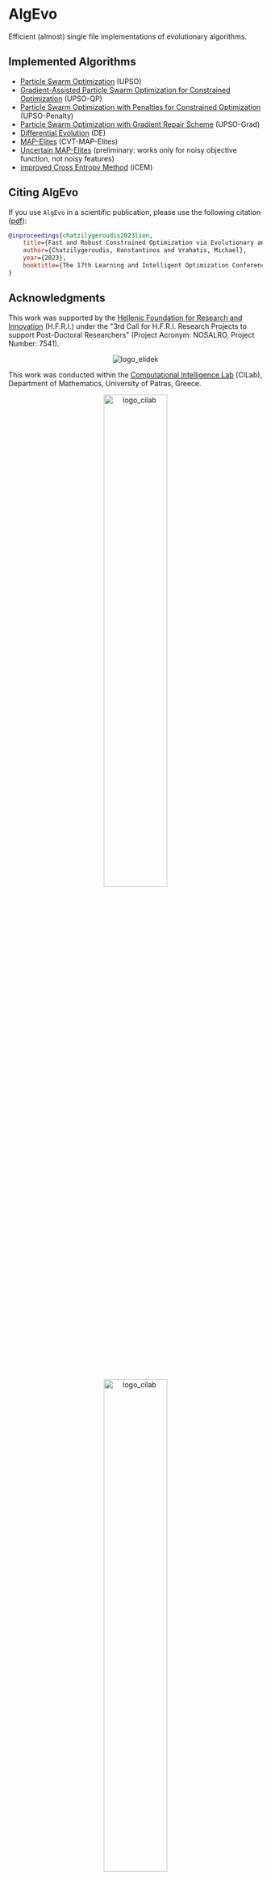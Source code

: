 # AlgEvo

Efficient (almost) single file implementations of evolutionary algorithms.

## Implemented Algorithms

- [Particle Swarm Optimization](https://www.cs.uoi.gr/~kostasp/papers/C26.pdf) (UPSO)
- [Gradient-Assisted Particle Swarm Optimization for Constrained Optimization](http://costashatz.github.io/files/LION17.pdf) (UPSO-QP)
- [Particle Swarm Optimization with Penalties for Constrained Optimization](https://www.cs.cinvestav.mx/~constraint/papers/eisci.pdf) (UPSO-Penalty)
- [Particle Swarm Optimization with Gradient Repair Scheme](https://www.sciencedirect.com/science/article/abs/pii/S030505480500050X) (UPSO-Grad)
- [Differential Evolution](https://en.wikipedia.org/wiki/Differential_evolution) (DE)
- [MAP-Elites](https://ieeexplore.ieee.org/stamp/stamp.jsp?arnumber=8000667) (CVT-MAP-Elites)
- [Uncertain MAP-Elites](https://arxiv.org/pdf/2302.00463.pdf) (preliminary: works only for noisy objective function, not noisy features)
- [improved Cross Entropy Method](https://martius-lab.github.io/iCEM/) (iCEM)

## Citing AlgEvo

If you use `AlgEvo` in a scientific publication, please use the following citation ([pdf](http://costashatz.github.io/files/LION17.pdf)):

```bibtex
@inproceedings{chatzilygeroudis2023lion,
    title={Fast and Robust Constrained Optimization via Evolutionary and Quadratic Programming},
    author={Chatzilygeroudis, Konstantinos and Vrahatis, Michael},
    year={2023},
    booktitle={The 17th Learning and Intelligent Optimization Conference (LION)}
}
```

## Acknowledgments

This work was supported by the [Hellenic Foundation for Research and Innovation](https://www.elidek.gr/en/homepage/) (H.F.R.I.) under the "3rd Call for H.F.R.I. Research Projects to support Post-Doctoral Researchers" (Project Acronym: NOSALRO, Project Number: 7541).

<p align="center">
<img src="https://www.elidek.gr/wp-content/themes/elidek/images/elidek_logo_en.png" alt="logo_elidek"/>
<p/>

<!-- <center>
<img src="https://nosalro.github.io/images/logo_elidek.png" alt="logo_elidek" width="50%"/>
</center> -->

This work was conducted within the [Computational Intelligence Lab](http://cilab.math.upatras.gr/) (CILab), Department of Mathematics, University of Patras, Greece.

<p align="center">
<img src="https://nosalro.github.io/images/logo_cilab.jpg" alt="logo_cilab" width="50%"/>
<img src="https://www.upatras.gr/wp-content/uploads/up_2017_logo_en.png" alt="logo_cilab" width="50%"/>
</p>

## License

[BSD 2-Clause "Simplified" License](https://opensource.org/license/bsd-2-clause/)

